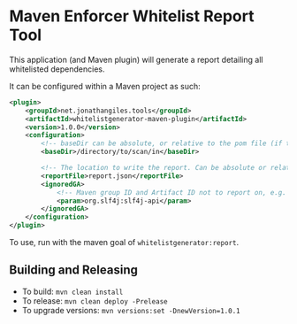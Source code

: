 # Maven Enforcer Whitelist Report Tool

This application (and Maven plugin) will generate a report detailing all whitelisted dependencies.

It can be configured within a Maven project as such:

```xml
<plugin>
    <groupId>net.jonathangiles.tools</groupId>
    <artifactId>whitelistgenerator-maven-plugin</artifactId>
    <version>1.0.0</version>
    <configuration>
        <!-- baseDir can be absolute, or relative to the pom file (if there is no leading '/' or drive letter) -->
        <baseDir>/directory/to/scan/in</baseDir>

        <!-- The location to write the report. Can be absolute or relative to pom file -->.
        <reportFile>report.json</reportFile>
        <ignoredGA>
            <!-- Maven group ID and Artifact ID not to report on, e.g. if some modules have whitelists we do not want to publish -->
            <param>org.slf4j:slf4j-api</param>
        </ignoredGA>
    </configuration>
</plugin>
```

To use, run with the maven goal of `whitelistgenerator:report`.

## Building and Releasing

* To build: `mvn clean install`
* To release: `mvn clean deploy -Prelease`
* To upgrade versions: `mvn versions:set -DnewVersion=1.0.1`